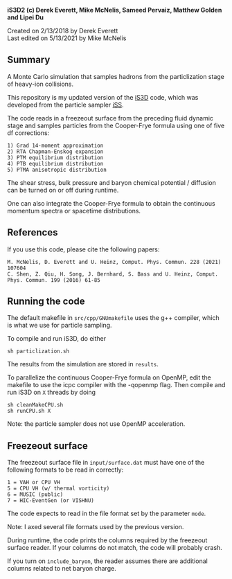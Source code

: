**iS3D2 (c) Derek Everett, Mike McNelis, Sameed Pervaiz, Matthew Golden and Lipei Du**

Created on 2/13/2018 by Derek Everett\
Last edited on 5/13/2021 by Mike McNelis


## Summary
A Monte Carlo simulation that samples hadrons from the particlization stage of heavy-ion collisions. 

This repository is my updated version of the [iS3D](https://github.com/derekeverett/iS3D) code, which was developed from the particle sampler [iSS](https://github.com/chunshen1987/iSS).

The code reads in a freezeout surface from the preceding fluid dynamic stage and samples particles from the Cooper-Frye formula using one of five df corrections:

    1) Grad 14-moment approximation
    2) RTA Chapman-Enskog expansion
    3) PTM equilibrium distribution
    4) PTB equilibrium distribution
    5) PTMA anisotropic distribution

The shear stress, bulk pressure and baryon chemical potential / diffusion can be turned on or off during runtime.

One can also integrate the Cooper-Frye formula to obtain the continuous momentum spectra or spacetime distributions. 


## References

If you use this code, please cite the following papers:

    M. McNelis, D. Everett and U. Heinz, Comput. Phys. Commun. 228 (2021) 107604
    C. Shen, Z. Qiu, H. Song, J. Bernhard, S. Bass and U. Heinz, Comput. Phys. Commun. 199 (2016) 61-85


## Running the code

The default makefile in `src/cpp/GNUmakefile` uses the g++ compiler, which is what we use for particle sampling.

To compile and run iS3D, do either

    sh particlization.sh

The results from the simulation are stored in `results`.

To parallelize the continuous Cooper-Frye formula on OpenMP, edit the makefile to use the icpc compiler with the -qopenmp flag. Then compile and run iS3D on `X` threads by doing

    sh cleanMakeCPU.sh
    sh runCPU.sh X

Note: the particle sampler does not use OpenMP acceleration. 


## Freezeout surface

The freezeout surface file in `input/surface.dat` must have one of the following formats to be read in correctly:

    1 = VAH or CPU VH
    5 = CPU VH (w/ thermal vorticity)
    6 = MUSIC (public)
    7 = HIC-EventGen (or VISHNU)

The code expects to read in the file format set by the parameter `mode`.

Note: I axed several file formats used by the previous version.

During runtime, the code prints the columns required by the freezeout surface reader. If your columns do not match, the code will probably crash. 

If you turn on `include_baryon`, the reader assumes there are additional columns related to net baryon charge.

